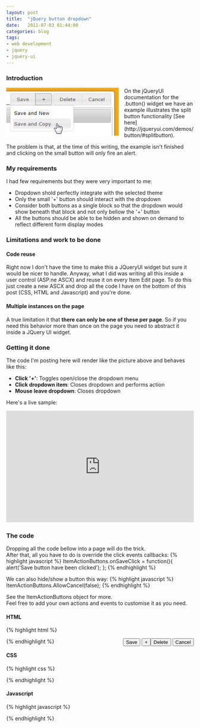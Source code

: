 ```yaml
---
layout: post
title:  "jQuery button dropdown"
date:   2011-07-03 01:44:00
categories: blog
tags:
- web development
- jquery
- jquery-ui
---
```


### Introduction
<img align="left" border="0" style="margin: 0 15px 0 0;" src="/assets/blog/2011-07-03-jquery-button-dropdown/DropdownJqueryButton.png" />
On the jQueryUI documentation for the .button() widget we have an example illustrates the split button functionality [See here](http://jqueryui.com/demos/button/#splitbutton).

The problem is that, at the time of this writing, the example isn't finished and clicking on the small button will only fire an alert.<br />

### My requirements
I had few requirements but they were very important to me:

* Dropdown shold perfectly integrate with the selected theme
* Only the small '+' button should interact with the dropdown
* Consider both buttons as a single block so that the dropdown would show beneath that block and not only bellow the '+' button
* All the buttons should be able to be hidden and shown on demand to reflect different form display modes

### Limitations and work to be done

#### Code reuse
Right now I don't have the time to make this a JQueryUI widget but sure it would be nicer to handle. Anyway, what I did was writing all this inside a user control (ASP.ne ASCX) and reuse it on every Item Edit page. To do this just create a new ASCX and drop all the code I have on the bottom of this post (CSS, HTML and Javascript) and you're done.

#### Multiple instances on the page
A true limitation it that **there can only be one of these per page**.
So if you need this behavior more than once on the page you need to abstract it inside a JQuery UI widget.

### Getting it done
The code I'm posting here will render like the picture above and behaves like this:

* **Click '+'**: Toggles open/close the dropdown menu
* <b>Click dropdown item</b>: Closes dropdown and performs action
* <b>Mouse leave dropdown</b>: Closes dropdown

Here's a live sample:
<iframe width="100%" height="300" src="https://jsfiddle.net/AlexCode/mm1hwnms/embedded/result,html%2Cjs%2Ccss/" allowfullscreen="allowfullscreen" frameborder="0"></iframe>

### The code
Dropping all the code bellow into a page will do the trick.  
After that, all you have to do is override the click events callbacks:
{% highlight javascript %}
ItemActionButtons.onSaveClick = function(){ alert('Save button have been clicked'); };
{% endhighlight %}

We can also hide/show a button this way:
{% highlight javascript %}
ItemActionButtons.AllowCancel(false);
{% endhighlight %}

See the ItemActionButtons object for more.  
Feel free to add your own actions and events to customise it as you need.

#### HTML
{% highlight html %}
<div class="ItemActionButtons">
<div class="buttonset" style="float: right;">
<input class="button" id="btnDelete" onclick="ItemActionButtons.onDeleteClick.apply(this)" type="button" value="Delete" />
  <input class="button" id="btnCancel" onclick="ItemActionButtons.onCancelClick.apply(this)" type="button" value="Cancel" />
 </div>
<div class="buttonset" id="divSaveButton" style="float: right;">
<input class="button" id="btnSave" onclick="ItemActionButtons.onSaveClick.apply(this)" type="button" value="Save" />
  <input class="button" id="btnSaveExtra" onclick="ItemActionButtons.onSaveExtraClick.apply(this)" type="button" value="+" />

  <br />
<ul class="SaveExtraOptions ui-corner-bottom" id="btnSaveExtraOptions">
<li onclick="$('#btnSaveExtraOptions').toggle(); ItemActionButtons.SaveAndNewClick.apply(this)">Save and New</li>
<li onclick="$('#btnSaveExtraOptions').toggle(); ItemActionButtons.SaveAndCopyClick.apply(this)">Save and Copy</li>
</ul>
</div>
</div>
{% endhighlight %}

#### CSS
{% highlight css %}
<style type="text/css">
 .ItemActionButtons{}
 .ItemActionButtons .SaveExtraOptions
 {
  display: none; 
  list-style-type: none; 
  padding: 5px; 
  margin: 0; 
  border: 1px solid #DCDCDC; 
  background-color: #fff; 
  z-index: 999; 
  position: absolute;
 }
 .ItemActionButtons .SaveExtraOptions li
 {
  padding: 5px 3px 5px 3px; 
  margin: 0; 
  width: 150px; 
  border: 1px solid #fff;
 }
 .ItemActionButtons .SaveExtraOptions li:hover
 {
  cursor: pointer;
  background-color: #DCDCDC;
 }
 .ItemActionButtons .SaveExtraOptions li a
 {
  text-transform: none;
 }
</style>
{% endhighlight %}

#### Javascript
{% highlight javascript %}
<script type="text/javascript">

 $(document).delegate(
     '#btnSaveExtra', 
     'mouseleave', 
     function () { 
         setTimeout(
             function(){ 
                 if (!ItemActionButtons.isHoverMenu) { 
                     $('#btnSaveExtraOptions').hide(); 
                 }
             }, 100, 1) 
     });
 $(document).delegate(
     '#btnSaveExtraOptions', 
     'mouseenter', 
     function () { 
         ItemActionButtons.isHoverMenu = true; 
     });
 $(document).delegate(
     '#btnSaveExtraOptions', 
     'mouseleave', 
     function () { 
         $('#btnSaveExtraOptions').hide(); 
         ItemActionButtons.isHoverMenu = false; 
     });

 var $IsHoverExtraOptionsFlag = 0;
 $(document).ready(function () {
  $(".button").button();
  $(".buttonset").buttonset();

  $('#btnSaveExtra').button({ icons: { primary: "ui-icon-plusthick" } });
  $('#btnSaveExtraOptions li').addClass('ui-corner-all ui-widget');
  $('#btnSaveExtraOptions li').hover(
   function () { $(this).addClass('ui-state-default'); },
   function () { $(this).removeClass('ui-state-default'); }
  );
  $('#btnSaveExtraOptions li').mousedown(
      function () { 
          $(this).addClass('ui-state-active'); 
      });
  $('#btnSaveExtraOptions li').mouseup(
      function () { 
          $(this).removeClass('ui-state-active'); 
      });
 });

 var ItemActionButtons = {
  isHoverMenu: false,

  AllowDelete: function (value) { value ? $("#btnDelete").show() : $("#btnDelete").hide() },
  AllowCancel: function (value) { value ? $("#btnCancel").show() : $("#btnCancel").hide() },
  AllowSave: function (value) { value ? $("#btnSave").show() : $("#btnSave").hide() },
  AllowSaveExtra: function (value) { value ? $("#btnSaveExtra").show() : $("#btnSaveExtra").hide() },

  onDeleteClick: function () { },
  onCancelClick: function () { },
  onSaveClick: function () { },
  onSaveExtraClick: function () {
   $('#btnSaveExtraOptions').toggle();

   var btnLeft = $('#divSaveButton').offset().left;
   var btnTop = $('#divSaveButton').offset().top + $('#divSaveButton').outerHeight();
   var btnWidth = $('#divSaveButton').outerWidth();
   $('#btnSaveExtraOptions').css('left', btnLeft).css('top', btnTop);
  },
  SaveAndNewClick: function () { },
  SaveAndCopyClick: function () { }
 }

</script>
{% endhighlight %}